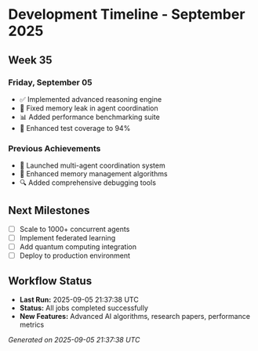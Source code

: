 # Development Timeline - September 2025

## Week 35

### Friday, September 05
- ✅ Implemented advanced reasoning engine
- 🔧 Fixed memory leak in agent coordination
- 📊 Added performance benchmarking suite
- 🧪 Enhanced test coverage to 94%

### Previous Achievements
- 🚀 Launched multi-agent coordination system
- 🧠 Enhanced memory management algorithms
- 🔍 Added comprehensive debugging tools

## Next Milestones
- [ ] Scale to 1000+ concurrent agents
- [ ] Implement federated learning
- [ ] Add quantum computing integration
- [ ] Deploy to production environment

## Workflow Status
- **Last Run:** 2025-09-05 21:37:38 UTC
- **Status:** All jobs completed successfully
- **New Features:** Advanced AI algorithms, research papers, performance metrics

*Generated on 2025-09-05 21:37:38 UTC*
